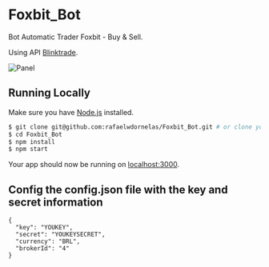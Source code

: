 # Foxbit_Bot
Bot Automatic Trader Foxbit - Buy & Sell.

Using API  [Blinktrade](https://blinktrade.com/docs/#trade-api).

![Panel](http://image.prntscr.com/image/a91f9cd8468a44bfa145bc65c8016e83.png)

## Running Locally

Make sure you have [Node.js](http://nodejs.org/) installed.

```sh
$ git clone git@github.com:rafaelwdornelas/Foxbit_Bot.git # or clone your own fork
$ cd Foxbit_Bot
$ npm install
$ npm start
```

Your app should now be running on [localhost:3000](http://localhost:3000/).

## Config the config.json file with the key and secret information

```
{
  "key": "YOUKEY",
  "secret": "YOUKEYSECRET",
  "currency": "BRL",
  "brokerId": "4"
}
```


